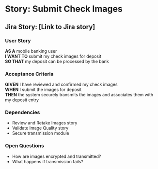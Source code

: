 # Story: Submit Check Images

## Jira Story: [Link to Jira story]

### User Story

**AS A** mobile banking user  
**I WANT TO** submit my check images for deposit  
**SO THAT** my deposit can be processed by the bank

### Acceptance Criteria

**GIVEN** I have reviewed and confirmed my check images  
**WHEN** I submit the images for deposit  
**THEN** the system securely transmits the images and associates them with my deposit entry

### Dependencies

- Review and Retake Images story
- Validate Image Quality story
- Secure transmission module

### Open Questions

- How are images encrypted and transmitted?
- What happens if transmission fails?
